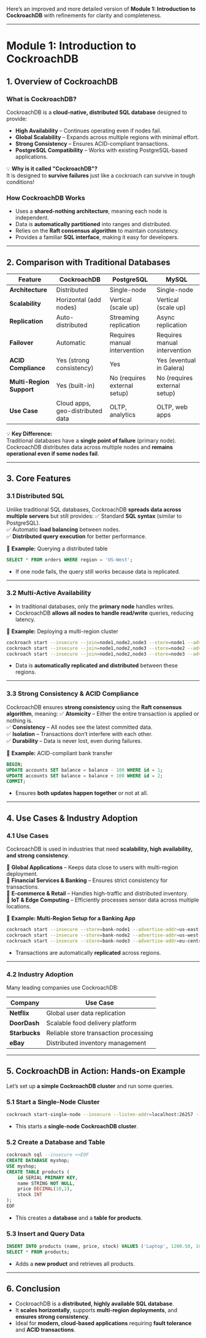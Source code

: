 Here’s an improved and more detailed version of **Module 1: Introduction to CockroachDB** with refinements for clarity and completeness.

---

# **Module 1: Introduction to CockroachDB**

## **1. Overview of CockroachDB**
### **What is CockroachDB?**
CockroachDB is a **cloud-native, distributed SQL database** designed to provide:
- **High Availability** – Continues operating even if nodes fail.
- **Global Scalability** – Expands across multiple regions with minimal effort.
- **Strong Consistency** – Ensures ACID-compliant transactions.
- **PostgreSQL Compatibility** – Works with existing PostgreSQL-based applications.

💡 **Why is it called "CockroachDB"?**  
It is designed to **survive failures** just like a cockroach can survive in tough conditions!

### **How CockroachDB Works**
- Uses a **shared-nothing architecture**, meaning each node is independent.
- Data is **automatically partitioned** into ranges and distributed.
- Relies on the **Raft consensus algorithm** to maintain consistency.
- Provides a familiar **SQL interface**, making it easy for developers.

---

## **2. Comparison with Traditional Databases**
| Feature               | CockroachDB  | PostgreSQL | MySQL  |
|----------------------|-------------|-----------|--------|
| **Architecture**      | Distributed | Single-node | Single-node |
| **Scalability**      | Horizontal (add nodes) | Vertical (scale up) | Vertical (scale up) |
| **Replication**      | Auto-distributed | Streaming replication | Async replication |
| **Failover**        | Automatic | Requires manual intervention | Requires manual intervention |
| **ACID Compliance**  | Yes (strong consistency) | Yes | Yes (eventual in Galera) |
| **Multi-Region Support** | Yes (built-in) | No (requires external setup) | No (requires external setup) |
| **Use Case**         | Cloud apps, geo-distributed data | OLTP, analytics | OLTP, web apps |

💡 **Key Difference:**  
Traditional databases have a **single point of failure** (primary node). CockroachDB distributes data across multiple nodes and **remains operational even if some nodes fail**.

---

## **3. Core Features**
### **3.1 Distributed SQL**
Unlike traditional SQL databases, CockroachDB **spreads data across multiple servers** but still provides:
✅ Standard **SQL syntax** (similar to PostgreSQL).  
✅ Automatic **load balancing** between nodes.  
✅ **Distributed query execution** for better performance.  

📌 **Example:** Querying a distributed table  
```sql
SELECT * FROM orders WHERE region = 'US-West';
```
- If one node fails, the query still works because data is replicated.

---

### **3.2 Multi-Active Availability**
- In traditional databases, only the **primary node** handles writes.
- CockroachDB **allows all nodes to handle read/write** queries, reducing latency.

📌 **Example:** Deploying a multi-region cluster  
```sh
cockroach start --insecure --join=node1,node2,node3 --store=node1 --advertise-addr=us-east-1
cockroach start --insecure --join=node1,node2,node3 --store=node2 --advertise-addr=us-west-1
cockroach start --insecure --join=node1,node2,node3 --store=node3 --advertise-addr=eu-central-1
```
- Data is **automatically replicated and distributed** between these regions.

---

### **3.3 Strong Consistency & ACID Compliance**
CockroachDB ensures **strong consistency** using the **Raft consensus algorithm**, meaning:
✅ **Atomicity** – Either the entire transaction is applied or nothing is.  
✅ **Consistency** – All nodes see the latest committed data.  
✅ **Isolation** – Transactions don’t interfere with each other.  
✅ **Durability** – Data is never lost, even during failures.  

📌 **Example:** ACID-compliant bank transfer  
```sql
BEGIN;
UPDATE accounts SET balance = balance - 100 WHERE id = 1;
UPDATE accounts SET balance = balance + 100 WHERE id = 2;
COMMIT;
```
- Ensures **both updates happen together** or not at all.

---

## **4. Use Cases & Industry Adoption**
### **4.1 Use Cases**
CockroachDB is used in industries that need **scalability, high availability, and strong consistency**.

🔹 **Global Applications** – Keeps data close to users with multi-region deployment.  
🔹 **Financial Services & Banking** – Ensures strict consistency for transactions.  
🔹 **E-commerce & Retail** – Handles high-traffic and distributed inventory.  
🔹 **IoT & Edge Computing** – Efficiently processes sensor data across multiple locations.  

📌 **Example: Multi-Region Setup for a Banking App**
```sh
cockroach start --insecure --store=bank-node1 --advertise-addr=us-east-1
cockroach start --insecure --store=bank-node2 --advertise-addr=us-west-1
cockroach start --insecure --store=bank-node3 --advertise-addr=eu-central-1
```
- Transactions are automatically **replicated** across regions.

---

### **4.2 Industry Adoption**
Many leading companies use CockroachDB:

| Company      | Use Case |
|-------------|----------|
| **Netflix** | Global user data replication |
| **DoorDash** | Scalable food delivery platform |
| **Starbucks** | Reliable store transaction processing |
| **eBay** | Distributed inventory management |

---

## **5. CockroachDB in Action: Hands-on Example**
Let’s set up **a simple CockroachDB cluster** and run some queries.

### **5.1 Start a Single-Node Cluster**
```sh
cockroach start-single-node --insecure --listen-addr=localhost:26257 --store=./cockroach-data &
```
- This starts a **single-node CockroachDB cluster**.

### **5.2 Create a Database and Table**
```sql
cockroach sql --insecure <<EOF
CREATE DATABASE myshop;
USE myshop;
CREATE TABLE products (
    id SERIAL PRIMARY KEY,
    name STRING NOT NULL,
    price DECIMAL(10,2),
    stock INT
);
EOF
```
- This creates a **database** and a **table for products**.

### **5.3 Insert and Query Data**
```sql
INSERT INTO products (name, price, stock) VALUES ('Laptop', 1200.50, 10);
SELECT * FROM products;
```
- Adds a **new product** and retrieves all products.

---

## **6. Conclusion**
- CockroachDB is a **distributed, highly available SQL database**.
- It **scales horizontally**, supports **multi-region deployments**, and **ensures strong consistency**.
- Ideal for **modern, cloud-based applications** requiring **fault tolerance** and **ACID transactions**.

